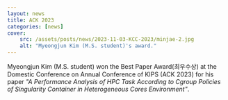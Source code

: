 ```yaml
---
layout: news
title: ACK 2023
categories: [news]
cover:
    src: /assets/posts/news/2023-11-03-KCC-2023/minjae-2.jpg
    alt: "Myeongjun Kim (M.S. student)'s award."
---
```


Myeongjun Kim (M.S. student) won the Best Paper Award(최우수상) at the Domestic Conference on Annual Conference of KIPS (ACK 2023) for his paper _"A Performance Analysis of HPC Task According to Cgroup Policies of Singularity Container in Heterogeneous Cores Environment"_.